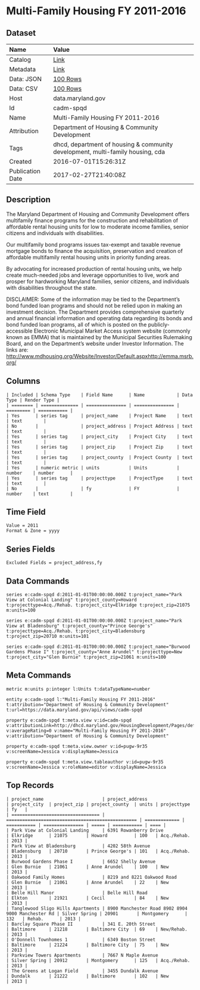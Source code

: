 # Multi-Family Housing FY 2011-2016

## Dataset

| Name | Value |
| :--- | :---- |
| Catalog | [Link](https://catalog.data.gov/dataset/multi-family-housing-fy-2011-2015) |
| Metadata | [Link](https://data.maryland.gov/api/views/cadm-spqd) |
| Data: JSON | [100 Rows](https://data.maryland.gov/api/views/cadm-spqd/rows.json?max_rows=100) |
| Data: CSV | [100 Rows](https://data.maryland.gov/api/views/cadm-spqd/rows.csv?max_rows=100) |
| Host | data.maryland.gov |
| Id | cadm-spqd |
| Name | Multi-Family Housing FY 2011-2016 |
| Attribution | Department of Housing & Community Development |
| Tags | dhcd, department of housing & community development, multi-family housing, cda |
| Created | 2016-07-01T15:26:31Z |
| Publication Date | 2017-02-27T21:40:08Z |

## Description

The Maryland Department of Housing and Community Development offers multifamily finance programs for the construction and rehabilitation of affordable rental housing units for low to moderate income families, senior citizens and individuals with disabilities.

Our multifamily bond programs issues tax-exempt and taxable revenue mortgage bonds to finance the acquisition, preservation and creation of affordable multifamily rental housing units in priority funding areas.

By advocating for increased production of rental housing units, we help create much-needed jobs and leverage opportunities to live, work and prosper for hardworking Maryland families, senior citizens, and individuals with disabilities throughout the state.​

DISCLAIMER: Some of the information may be tied to the Department’s bond funded loan programs and should not be relied upon in making an investment decision. The Department provides comprehensive quarterly and annual financial information and operating data regarding its bonds and bond funded loan programs, all of which is posted on the publicly-accessible Electronic Municipal Market Access system website (commonly known as EMMA) that is maintained by the Municipal Securities Rulemaking Board, and on the Department’s website under Investor Information. The links are: http://www.mdhousing.org/Website/Investor/Default.aspxhttp://emma.msrb.org/

## Columns

```ls
| Included | Schema Type    | Field Name      | Name            | Data Type | Render Type |
| ======== | ============== | =============== | =============== | ========= | =========== |
| Yes      | series tag     | project_name    | Project Name    | text      | text        |
| No       |                | project_address | Project Address | text      | text        |
| Yes      | series tag     | project_city    | Project City    | text      | text        |
| Yes      | series tag     | project_zip     | Project Zip     | text      | text        |
| Yes      | series tag     | project_county  | Project County  | text      | text        |
| Yes      | numeric metric | units           | Units           | number    | number      |
| Yes      | series tag     | projecttype     | ProjectType     | text      | text        |
| No       |                | fy              | FY              | number    | text        |
```

## Time Field

```ls
Value = 2011
Format & Zone = yyyy
```

## Series Fields

```ls
Excluded Fields = project_address,fy
```

## Data Commands

```ls
series e:cadm-spqd d:2011-01-01T00:00:00.000Z t:project_name="Park View at Colonial Landing" t:project_county=Howard t:projecttype=Acq./Rehab. t:project_city=Elkridge t:project_zip=21075 m:units=100

series e:cadm-spqd d:2011-01-01T00:00:00.000Z t:project_name="Park View at Bladensburg" t:project_county="Prince George's" t:projecttype=Acq./Rehab. t:project_city=Bladensburg t:project_zip=20710 m:units=101

series e:cadm-spqd d:2011-01-01T00:00:00.000Z t:project_name="Burwood Gardens Phase I" t:project_county="Anne Arundel" t:projecttype=New t:project_city="Glen Burnie" t:project_zip=21061 m:units=100
```

## Meta Commands

```ls
metric m:units p:integer l:Units t:dataTypeName=number

entity e:cadm-spqd l:"Multi-Family Housing FY 2011-2016" t:attribution="Department of Housing & Community Development" t:url=https://data.maryland.gov/api/views/cadm-spqd

property e:cadm-spqd t:meta.view v:id=cadm-spqd v:attributionLink=http://dhcd.maryland.gov/HousingDevelopment/Pages/default.aspx v:averageRating=0 v:name="Multi-Family Housing FY 2011-2016" v:attribution="Department of Housing & Community Development"

property e:cadm-spqd t:meta.view.owner v:id=pugw-9r35 v:screenName=Jessica v:displayName=Jessica

property e:cadm-spqd t:meta.view.tableauthor v:id=pugw-9r35 v:screenName=Jessica v:roleName=editor v:displayName=Jessica
```

## Top Records

```ls
| project_name                      | project_address                                   | project_city  | project_zip | project_county  | units | projecttype | fy   | 
| ================================= | ================================================= | ============= | =========== | =============== | ===== | =========== | ==== | 
| Park View at Colonial Landing     | 6391 Rowanberry Drive                             | Elkridge      | 21075       | Howard          | 100   | Acq./Rehab. | 2013 | 
| Park View at Bladensburg          | 4202 58th Avenue                                  | Bladensburg   | 20710       | Prince George's | 101   | Acq./Rehab. | 2013 | 
| Burwood Gardens Phase I           | 6652 Shelly Avenue                                | Glen Burnie   | 21061       | Anne Arundel    | 100   | New         | 2013 | 
| Oakwood Family Homes              | 8219 and 8221 Oakwood Road                        | Glen Burnie   | 21061       | Anne Arundel    | 22    | New         | 2013 | 
| Belle Hill Manor                  | Belle Hill Road                                   | Elkton        | 21921       | Cecil           | 84    | New         | 2013 | 
| Tanglewood Sligo Hills Apartments | 8900 Manchester Road 8902 8904 9000 Manchester Rd | Silver Spring | 20901       | Montgomery      | 132   | Rehab.      | 2013 | 
| Barclay Square Phase II           | 341 E. 20th Street                                | Baltimore     | 21218       | Baltimore City  | 69    | New/Rehab.  | 2013 | 
| O'Donnell Townhomes 1             | 6349 Boston Street                                | Baltimore     | 21224       | Baltimore City  | 75    | New         | 2013 | 
| Parkview Towers Apartments        | 7667 N Maple Avenue                               | Silver Spring | 20912       | Montgomery      | 125   | Acq./Rehab. | 2013 | 
| The Greens at Logan Field         | 3455 Dundalk Avenue                               | Dundalk       | 21222       | Baltimore       | 102   | New         | 2013 | 
```